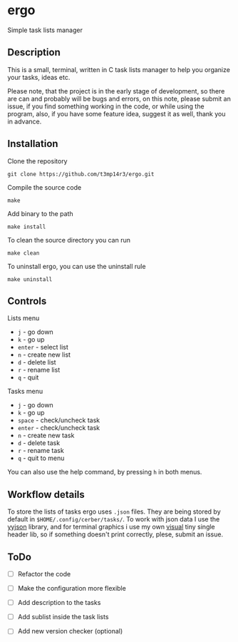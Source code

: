 # ergo
Simple task lists manager

## Description
This is a small, terminal, written in C task lists manager to help you organize your tasks, ideas etc.

Please note, that the project is in the early stage of development, so there are can and probably will be bugs and errors, on this note, please submit an issue, if you find something working in the code, or while using the program, also, if you have some feature idea, suggest it as well, thank you in advance.


## Installation
Clone the repository
```
git clone https://github.com/t3mp14r3/ergo.git
```

Compile the source code
```
make
```

Add binary to the path
```
make install
```

To clean the source directory you can run
```
make clean
```

To uninstall ergo, you can use the uninstall rule
```
make uninstall
```

## Controls
Lists menu
+ `j`     - go down
+ `k`     - go up
+ `enter` - select list
+ `n`     - create new list
+ `d`     - delete list
+ `r`     - rename list
+ `q`     - quit

Tasks menu
+ `j`     - go down
+ `k`     - go up
+ `space` - check/uncheck task
+ `enter` - check/uncheck task
+ `n`     - create new task
+ `d`     - delete task
+ `r`     - rename task
+ `q`     - quit to menu

You can also use the help command, by pressing `h` in both menus.


## Workflow details
To store the lists of tasks ergo uses `.json` files. They are being stored by default in `$HOME/.config/cerber/tasks/`. To work with json data I use the [yyjson](https://github.com/ibireme/yyjson) library, and for terminal graphics i use my own [visual](https://github.com/t3mp14r3/visual) tiny single header lib, so if something doesn't print correctly, plese, submit an issue.


## ToDo
- [ ] Refactor the code
- [ ] Make the configuration more flexible
- [ ] Add description to the tasks
- [ ] Add sublist inside the task lists
- [ ] Add new version checker (optional)

